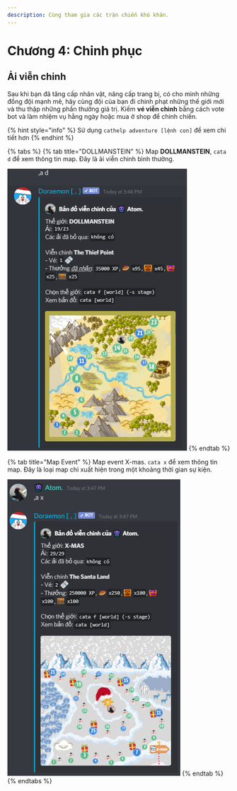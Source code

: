 ```yaml
---
description: Cùng tham gia các trận chiến khó khăn.
---
```


# Chương 4: Chinh phục

## Ải viễn chinh

Sau khi bạn đã tăng cấp nhân vật, nâng cấp trang bị, có cho mình những đồng đội mạnh mẽ, hãy cùng đội của bạn đi chinh phạt những thế giới mới và thu thập những phần thưởng giá trị. Kiếm **vé viễn chinh** bằng cách vote bot và làm nhiệm vụ hằng ngày hoặc mua ở shop để chinh chiến.

{% hint style="info" %}
 Sử dụng `cathelp adventure [lệnh con]` để xem chi tiết hơn
{% endhint %}

{% tabs %}
{% tab title="DOLLMANSTEIN" %}
Map  **DOLLMANSTEIN**, `cata d` để xem thông tin map. Đây là ải viễn chinh bình thường.

![DOLLMANSTEIN](../.gitbook/assets/image%20%287%29.png)
{% endtab %}

{% tab title="Map Event" %}
Map event X-mas. `cata x` để xem thông tin map. Đây là loại map chỉ xuất hiện trong một khoảng thời gian sự kiện.

![X-MAS](../.gitbook/assets/image%20%2813%29.png)
{% endtab %}
{% endtabs %}

